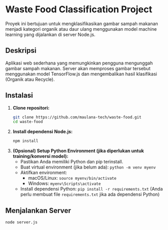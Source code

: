 # Waste Food Classification Project

Proyek ini bertujuan untuk mengklasifikasikan gambar sampah makanan menjadi kategori organik atau daur ulang menggunakan model machine learning yang dijalankan di server Node.js.

## Deskripsi

Aplikasi web sederhana yang memungkinkan pengguna mengunggah gambar sampah makanan. Server akan memproses gambar tersebut menggunakan model TensorFlow.js dan mengembalikan hasil klasifikasi (Organik atau Recycle).

## Instalasi

1.  **Clone repositori:**
    ```bash
    git clone https://github.com/maulana-tech/waste-food.git
    cd waste-food
    ```
2.  **Install dependensi Node.js:**
    ```bash
    npm install
    ```
3.  **(Opsional) Setup Python Environment (jika diperlukan untuk training/konversi model):**
    *   Pastikan Anda memiliki Python dan pip terinstall.
    *   Buat virtual environment (jika belum ada): `python -m venv myenv`
    *   Aktifkan environment:
        *   macOS/Linux: `source myenv/bin/activate`
        *   Windows: `myenv\Scripts\activate`
    *   Install dependensi Python: `pip install -r requirements.txt` (Anda perlu membuat file `requirements.txt` jika ada dependensi Python)

## Menjalankan Server

```bash
node server.js
